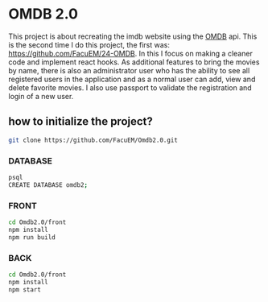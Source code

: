 # OMDB 2.0

This project is about recreating the imdb website using the [OMDB](http://www.omdbapi.com/) api. This is the second time I do this project, the first was: https://github.com/FacuEM/24-OMDB. In this I focus on making a cleaner code and implement react hooks. As additional features to bring the movies by name, there is also an administrator user who has the ability to see all registered users in the application and as a normal user can add, view and delete favorite movies. I also use passport to validate the registration and login of a new user.

## how to initialize the project?
```bash
git clone https://github.com/FacuEM/Omdb2.0.git
```
### DATABASE
```bash
psql  
CREATE DATABASE omdb2;
```
### FRONT 
```bash
cd Omdb2.0/front  
npm install
npm run build
```
### BACK 
```bash
cd Omdb2.0/front  
npm install
npm start
```
